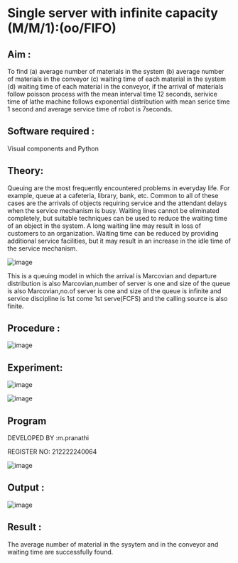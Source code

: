# Single server with infinite capacity (M/M/1):(oo/FIFO)
## Aim :
To find (a) average number of materials in the system (b) average number of materials in the conveyor (c) waiting time of each material in the system (d) waiting time of each material in the conveyor, if the arrival  of materials follow poisson process with the mean interval time 12 seconds, serivice time of lathe machine follows exponential distribution with mean serice time 1 second and average service time of robot is 7seconds.

## Software required :
Visual components and Python

## Theory:
Queuing are the most frequently encountered problems in everyday life. For example, queue at a cafeteria, library, bank, etc. Common to all of these cases are the arrivals of objects requiring service and the attendant delays when the service mechanism is busy. Waiting lines cannot be eliminated completely, but suitable techniques can be used to reduce the waiting time of an object in the system. A long waiting line may result in loss of customers to an organization. Waiting time can be reduced by providing additional service facilities, but it may result in an increase in the idle time of the service mechanism.

![image](https://github.com/MavillaPranathi/Single-server-infinite-capacity---Markov-Model/assets/118343610/d95c466d-a9f0-4442-8c97-a86f458e8846)


This is a queuing model in which the arrival is Marcovian and departure distribution is also Marcovian,number of server is one and size of the queue is also Marcovian,no.of server is one and size of the queue is infinite and service discipline is 1st come 1st serve(FCFS) and the calling source is also finite.

## Procedure :

![image](https://github.com/MavillaPranathi/Single-server-infinite-capacity---Markov-Model/assets/118343610/d833eeed-0114-4279-9b1b-f5fac711f55c)




## Experiment:

![image](https://github.com/MavillaPranathi/Single-server-infinite-capacity---Markov-Model/assets/118343610/766d0509-6748-4ce4-b544-301b07812f29)

![image](https://github.com/MavillaPranathi/Single-server-infinite-capacity---Markov-Model/assets/118343610/15be9b93-5baf-41b8-b350-4c5a93f625c6)

 
## Program
DEVELOPED BY :m.pranathi

REGISTER NO: 212222240064

![image](https://github.com/ramjan1729/Single-server-infinite-capacity---Markov-Model/assets/103921593/5f1fd58d-5929-4c51-89ea-4cef009e5bad)

## Output :

![image](https://github.com/MavillaPranathi/Single-server-infinite-capacity---Markov-Model/assets/118343610/88f9bfc6-ec6b-494e-8371-6e70e1beb8ff)

## Result :
The average number of material in the sysytem and in the conveyor and waiting time are
successfully found.
